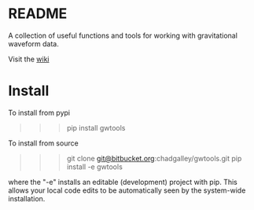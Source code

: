 # README #

A collection of useful functions and tools for working with gravitational waveform data.

Visit the [wiki](https://bitbucket.org/chadgalley/gwtools/wiki/Home)

# Install #

To install from pypi

>>> pip install gwtools

To install from source

>>> git clone git@bitbucket.org:chadgalley/gwtools.git
>>> pip install -e gwtools

where the "-e" installs an editable (development) project with pip. This allows
your local code edits to be automatically seen by the system-wide installation.
